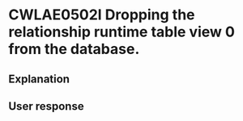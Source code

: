 # CWLAE0502I Dropping the relationship runtime table view 0 from the database.

## Explanation

## User response